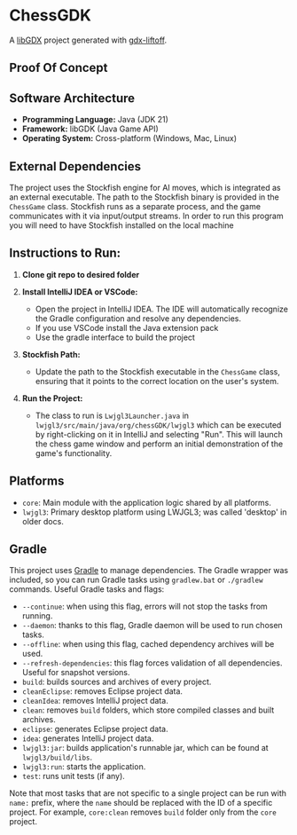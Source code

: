 # ChessGDK

A [libGDX](https://libgdx.com/) project generated with [gdx-liftoff](https://github.com/libgdx/gdx-liftoff).

## Proof Of Concept

## Software Architecture

- **Programming Language:** Java (JDK 21)
- **Framework:** libGDK (Java Game API)
- **Operating System:** Cross-platform (Windows, Mac, Linux)

## External Dependencies

The project uses the Stockfish engine for AI moves, which is integrated as an external executable. The path to the Stockfish binary is provided in the `ChessGame` class. Stockfish runs as a separate process, and the game communicates with it via input/output streams. In order to run this program you will need to have Stockfish installed on the local machine

## Instructions to Run:
1. **Clone git repo to desired folder**
2. **Install IntelliJ IDEA or VSCode:**
   - Open the project in IntelliJ IDEA. The IDE will automatically recognize the Gradle configuration and resolve any dependencies.
   - If you use VSCode install the Java extension pack
   - Use the gradle interface to build the project

3. **Stockfish Path:**
   - Update the path to the Stockfish executable in the `ChessGame` class, ensuring that it points to the correct location on the user's system.

4. **Run the Project:**
   - The class to run is `Lwjgl3Launcher.java` in `lwjgl3/src/main/java/org/chessGDK/lwjgl3` which can be executed by right-clicking on it in IntelliJ and selecting "Run". This will launch the chess game window and perform an initial demonstration of the game's functionality.


## Platforms

- `core`: Main module with the application logic shared by all platforms.
- `lwjgl3`: Primary desktop platform using LWJGL3; was called 'desktop' in older docs.

## Gradle

This project uses [Gradle](https://gradle.org/) to manage dependencies.
The Gradle wrapper was included, so you can run Gradle tasks using `gradlew.bat` or `./gradlew` commands.
Useful Gradle tasks and flags:

- `--continue`: when using this flag, errors will not stop the tasks from running.
- `--daemon`: thanks to this flag, Gradle daemon will be used to run chosen tasks.
- `--offline`: when using this flag, cached dependency archives will be used.
- `--refresh-dependencies`: this flag forces validation of all dependencies. Useful for snapshot versions.
- `build`: builds sources and archives of every project.
- `cleanEclipse`: removes Eclipse project data.
- `cleanIdea`: removes IntelliJ project data.
- `clean`: removes `build` folders, which store compiled classes and built archives.
- `eclipse`: generates Eclipse project data.
- `idea`: generates IntelliJ project data.
- `lwjgl3:jar`: builds application's runnable jar, which can be found at `lwjgl3/build/libs`.
- `lwjgl3:run`: starts the application.
- `test`: runs unit tests (if any).

Note that most tasks that are not specific to a single project can be run with `name:` prefix, where the `name` should be replaced with the ID of a specific project.
For example, `core:clean` removes `build` folder only from the `core` project.
